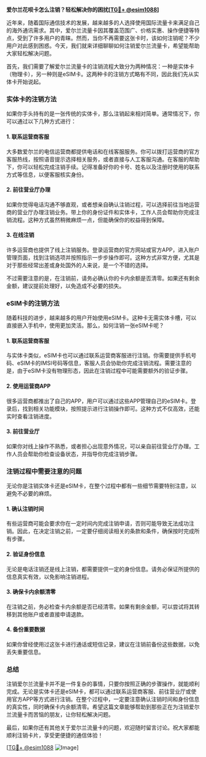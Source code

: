 **爱尔兰花呗卡怎么注销？轻松解决你的困扰[[TG💪+ @esim1088](https://t.me/s/esim1088)]**

近年来，随着国际通信技术的发展，越来越多的人选择使用国际流量卡来满足自己的海外通讯需求。其中，爱尔兰流量卡因其覆盖范围广、价格实惠、操作便捷等特点，受到了许多用户的青睐。然而，当你不再需要这张卡时，该如何注销呢？不少用户对此感到困惑。今天，我们就来详细聊聊如何注销爱尔兰流量卡，希望能帮助大家轻松解决问题。

首先，我们需要了解爱尔兰流量卡的注销流程大致分为两种情况：一种是实体卡（物理卡），另一种则是eSIM卡。这两种卡的注销方式略有不同，因此我们先从实体卡开始说起。

### 实体卡的注销方法

如果你手头持有的是一张传统的实体卡，那么注销起来相对简单。通常情况下，你可以通过以下几种方式进行：

#### 1. 联系运营商客服

大多数爱尔兰的电信运营商都提供电话和在线客服服务。你可以拨打运营商的官方客服热线，按照语音提示选择相关服务，或者直接与人工客服沟通。在客服的帮助下，你可以轻松完成注销手续。记得准备好你的卡号、姓名以及注册时使用的联系方式等信息，以便客服核实身份。

#### 2. 前往营业厅办理

如果你觉得电话沟通不够直观，或者想亲自确认注销过程，可以选择前往当地运营商的营业厅办理注销业务。带上你的身份证件和实体卡，工作人员会帮助你完成注销流程。这种方式虽然稍微麻烦一点，但能确保你的权益得到保障。

#### 3. 在线注销

许多运营商也提供了线上注销服务。登录运营商的官方网站或官方APP，进入账户管理页面，找到注销选项并按照指示一步步操作即可。这种方式非常方便，尤其是对于那些经常出差或身处国外的人来说，是一个不错的选择。

不过需要注意的是，在注销前，请务必确认你的卡内余额是否清零。如果还有剩余金额，建议提前处理好，以免造成不必要的损失。

### eSIM卡的注销方法

随着科技的进步，越来越多的用户开始使用eSIM卡。这种卡无需实体卡槽，可以直接嵌入手机中，使用更加灵活。那么，如何注销一张eSIM卡呢？

#### 1. 联系运营商客服

与实体卡类似，eSIM卡也可以通过联系运营商客服进行注销。你需要提供手机号码、eSIM卡的IMSI号码等信息，客服人员会协助你完成注销流程。需要注意的是，由于eSIM卡没有物理形态，因此在注销过程中可能需要额外的验证步骤。

#### 2. 使用运营商APP

很多运营商都推出了自己的APP，用户可以通过这些APP管理自己的eSIM卡。登录后，找到相关功能模块，按照提示进行注销操作即可。这种方式不仅高效，还能实时查看注销进度。

#### 3. 前往营业厅

如果你对线上操作不熟悉，或者担心出现意外情况，可以亲自前往营业厅办理。工作人员会帮助你检查设备状态，并指导你完成注销步骤。

### 注销过程中需要注意的问题

无论你是注销实体卡还是eSIM卡，在整个过程中都有一些细节需要特别注意，以避免不必要的麻烦。

#### 1. 确认注销时间

有些运营商可能会要求你在一定时间内完成注销申请，否则可能导致无法成功注销。因此，在决定注销之前，一定要仔细阅读相关的条款和条件，确保按时完成所有步骤。

#### 2. 验证身份信息

无论是电话注销还是线上注销，都需要提供一定的身份信息。请务必保证所提供的信息真实有效，以免影响注销进程。

#### 3. 确保卡内余额清零

在注销之前，务必检查卡内余额是否已经清零。如果有剩余金额，可以尝试将其转移到其他账户或者直接申请退款。

#### 4. 备份重要数据

如果你曾经使用过这张卡进行通话或短信记录，建议在注销前备份这些数据，以免丢失重要信息。

### 总结

注销爱尔兰流量卡并不是一件复杂的事情，只要你按照正确的步骤操作，就能顺利完成。无论是实体卡还是eSIM卡，都可以通过联系运营商客服、前往营业厅或使用官方APP等方式进行注销。在整个过程中，一定要注意确认注销时间和身份信息的真实性，同时确保卡内余额清零。希望这篇文章能够帮助到那些正在为注销爱尔兰流量卡而苦恼的朋友，让你轻松解决问题。

最后，如果你还有其他关于爱尔兰流量卡的问题，欢迎随时留言讨论。祝大家都能顺利注销卡片，享受更便捷的通信体验！

[[TG💪+ @esim1088](https://t.me/s/esim1088) ![Image](https://i.postimg.cc/4NQfJmqS/Snipaste-2025-05-13-00-14-12.png)]